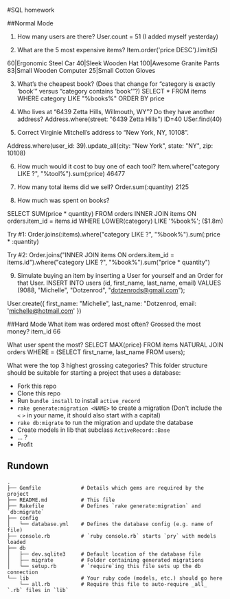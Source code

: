 #SQL homework

##Normal Mode
1. How many users are there?
    User.count = 51 (I added myself yesterday)

2. What are the 5 most expensive items?
Item.order('price DESC').limit(5)

  60|Ergonomic Steel Car
  40|Sleek Wooden Hat
  100|Awesome Granite Pants
  83|Small Wooden Computer
  25|Small Cotton Gloves

3. What’s the cheapest book? (Does that change for “category is exactly ‘book’” versus “category contains ‘book’”?)
  SELECT * FROM items WHERE category LIKE "%books%" ORDER BY price


4. Who lives at “6439 Zetta Hills, Willmouth, WY”? Do they have another address?
Address.where(street: "6439 Zetta Hills")
ID=40
USer.find(40)




5. Correct Virginie Mitchell’s address to “New York, NY, 10108”.

Address.where(user_id: 39).update_all(city: "New York", state: "NY", zip: 10108)

6. How much would it cost to buy one of each tool?
Item.where("category LIKE ?", "%tool%").sum(:price)
46477


7. How many total items did we sell?
Order.sum(:quantity)
2125


8. How much was spent on books?

SELECT SUM(price * quantity) FROM orders INNER JOIN items ON orders.item_id = items.id WHERE LOWER(category) LIKE '%book%';
($1.8m)

Try #1:
Order.joins(:items).where("category LIKE ?", "%book%").sum(:price * :quantity)

Try #2:
Order.joins("INNER JOIN items ON orders.item_id = items.id").where("category LIKE ?", "%book%").sum("price * quantity")

9. Simulate buying an item by inserting a User for yourself and an Order for that User.
INSERT INTO users (id, first_name, last_name, email) VALUES (9088, "Michelle", "Dotzenrod", "dotzenrods@gmail.com");

User.create({ first_name: "Michelle",
               last_name: "Dotzenrod,
                   email: 'michelle@hotmail.com' })

##Hard Mode
What item was ordered most often? Grossed the most money?
item_id 66

What user spent the most?
SELECT MAX(price) FROM items NATURAL JOIN orders WHERE = (SELECT first_name, last_name FROM users);

What were the top 3 highest grossing categories?
This folder structure should be suitable for starting a project that uses a database:

* Fork this repo
* Clone this repo
* Run `bundle install` to install `active_record`
* `rake generate:migration <NAME>` to create a migration (Don't include the `<` `>` in your name, it should also start with a capital)
* `rake db:migrate` to run the migration and update the database
* Create models in lib that subclass `ActiveRecord::Base`
* ... ?
* Profit


## Rundown

```
.
├── Gemfile             # Details which gems are required by the project
├── README.md           # This file
├── Rakefile            # Defines `rake generate:migration` and `db:migrate`
├── config
│   └── database.yml    # Defines the database config (e.g. name of file)
├── console.rb          # `ruby console.rb` starts `pry` with models loaded
├── db
│   ├── dev.sqlite3     # Default location of the database file
│   ├── migrate         # Folder containing generated migrations
│   └── setup.rb        # `require`ing this file sets up the db connection
└── lib                 # Your ruby code (models, etc.) should go here
    └── all.rb          # Require this file to auto-require _all_ `.rb` files in `lib`
```
